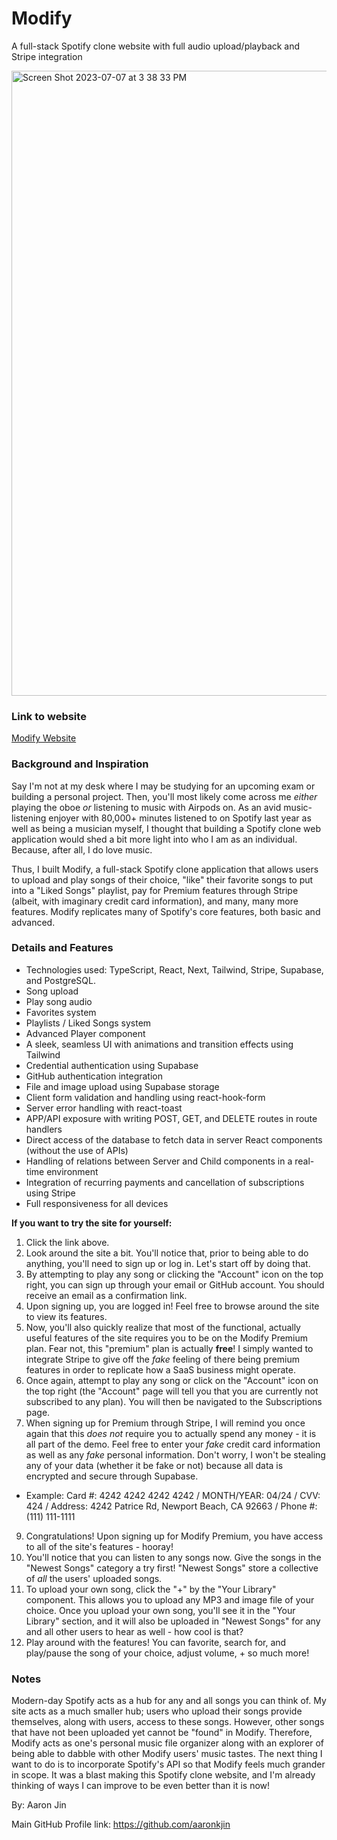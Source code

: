 # Modify
A full-stack Spotify clone website with full audio upload/playback and Stripe integration

<img width="1000" alt="Screen Shot 2023-07-07 at 3 38 33 PM" src="https://github.com/aaronkjin/modify/assets/58490258/bd7f14f9-4f72-461d-a963-d42632bf1224">

### Link to website

[Modify Website](https://modify-project.vercel.app/)

### Background and Inspiration

Say I'm not at my desk where I may be studying for an upcoming exam or building a personal project. Then, you'll most likely come across me _either_ playing the oboe _or_ listening to music with Airpods on. As an avid music-listening enjoyer with 80,000+ minutes listened to on Spotify last year as well as being a musician myself, I thought that building a Spotify clone web application would shed a bit more light into who I am as an individual. Because, after all, I do love music. 

Thus, I built Modify, a full-stack Spotify clone application that allows users to upload and play songs of their choice, "like" their favorite songs to put into a "Liked Songs" playlist, pay for Premium features through Stripe (albeit, with imaginary credit card information), and many, many more features. Modify replicates many of Spotify's core features, both basic and advanced.

### Details and Features

- Technologies used: TypeScript, React, Next, Tailwind, Stripe, Supabase, and PostgreSQL.
- Song upload
- Play song audio
- Favorites system
- Playlists / Liked Songs system
- Advanced Player component
- A sleek, seamless UI with animations and transition effects using Tailwind
- Credential authentication using Supabase
- GitHub authentication integration
- File and image upload using Supabase storage
- Client form validation and handling using react-hook-form
- Server error handling with react-toast
- APP/API exposure with writing POST, GET, and DELETE routes in route handlers
- Direct access of the database to fetch data in server React components (without the use of APIs)
- Handling of relations between Server and Child components in a real-time environment
- Integration of recurring payments and cancellation of subscriptions using Stripe
- Full responsiveness for all devices

**If you want to try the site for yourself:**
1. Click the link above.
2. Look around the site a bit. You'll notice that, prior to being able to do anything, you'll need to sign up or log in. Let's start off by doing that.
4. By attempting to play any song or clicking the "Account" icon on the top right, you can sign up through your email or GitHub account. You should receive an email as a confirmation link.
5. Upon signing up, you are logged in! Feel free to browse around the site to view its features.
6. Now, you'll also quickly realize that most of the functional, actually useful features of the site requires you to be on the Modify Premium plan. Fear not, this "premium" plan is actually **free**! I simply wanted to integrate Stripe to give off the _fake_ feeling of there being premium features in order to replicate how a SaaS business might operate.
7. Once again, attempt to play any song or click on the "Account" icon on the top right (the "Account" page will tell you that you are currently not subscribed to any plan). You will then be navigated to the Subscriptions page.
8. When signing up for Premium through Stripe, I will remind you once again that this _does not_ require you to actually spend any money - it is all part of the demo. Feel free to enter your _fake_ credit card information as well as any _fake_ personal information. Don't worry, I won't be stealing any of your data (whether it be fake or not) because all data is encrypted and secure through Supabase.
- Example: Card #: 4242 4242 4242 4242 / MONTH/YEAR: 04/24 / CVV: 424 / Address: 4242 Patrice Rd, Newport Beach, CA 92663 / Phone #: (111) 111-1111
9. Congratulations! Upon signing up for Modify Premium, you have access to all of the site's features - hooray!
10. You'll notice that you can listen to any songs now. Give the songs in the "Newest Songs" category a try first! "Newest Songs" store a collective of _all_ the users' uploaded songs.
11. To upload your own song, click the "+" by the "Your Library" component. This allows you to upload any MP3 and image file of your choice. Once you upload your own song, you'll see it in the "Your Library" section, and it will also be uploaded in "Newest Songs" for any and all other users to hear as well - how cool is that?
10. Play around with the features! You can favorite, search for, and play/pause the song of your choice, adjust volume, + so much more!

### Notes

Modern-day Spotify acts as a hub for any and all songs you can think of. My site acts as a much smaller hub; users who upload their songs provide themselves, along with users, access to these songs. However, other songs that have not been uploaded yet cannot be "found" in Modify. Therefore, Modify acts as one's personal music file organizer along with an explorer of being able to dabble with other Modify users' music tastes. The next thing I want to do is to incorporate Spotify's API so that Modify feels much grander in scope. It was a blast making this Spotify clone website, and I'm already thinking of ways I can improve to be even better than it is now!

By: Aaron Jin

Main GitHub Profile link: https://github.com/aaronkjin

